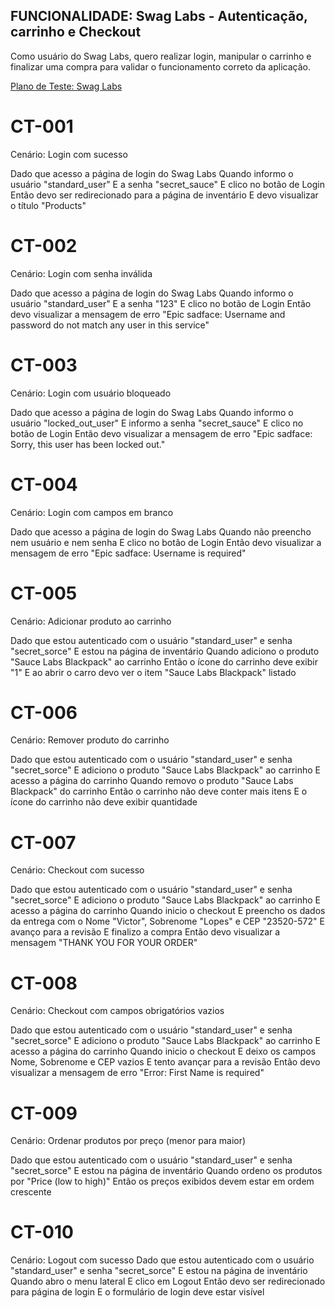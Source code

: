 ## FUNCIONALIDADE: Swag Labs - Autenticação, carrinho e Checkout

Como usuário do Swag Labs, quero realizar login, manipular o carrinho e finalizar uma compra para
validar o funcionamento correto da aplicação.

[Plano de Teste: Swag Labs](https://docs.google.com/spreadsheets/d/1sR9aDBWShZhyX3YnE_k4vTwE2Uq9PJSB7HLsQuKWdNk/edit?usp=sharing)

# CT-001

Cenário: Login com sucesso

Dado que acesso a página de login do Swag Labs
Quando informo o usuário "standard_user"
E a senha "secret_sauce"
E clico no botão de Login
Então devo ser redirecionado para a página de inventário
E devo visualizar o título "Products"

# CT-002

Cenário: Login com senha inválida

Dado que acesso a página de login do Swag Labs
Quando informo o usuário "standard_user"
E a senha "123"
E clico no botão de Login
Então devo visualizar a mensagem de erro "Epic sadface: Username and password do not match any user in this service"

# CT-003

Cenário: Login com usuário bloqueado

Dado que acesso a página de login do Swag Labs
Quando informo o usuário "locked_out_user"
E informo a senha "secret_sauce"
E clico no botão de Login
Então devo visualizar a mensagem de erro "Epic sadface: Sorry, this user has been locked out."

# CT-004

Cenário: Login com campos em branco

Dado que acesso a página de login do Swag Labs
Quando não preencho nem usuário e nem senha
E clico no botão de Login
Então devo visualizar a mensagem de erro "Epic sadface: Username is required"

# CT-005

Cenário: Adicionar produto ao carrinho

Dado que estou autenticado com o usuário "standard_user" e senha "secret_sorce"
E estou na página de inventário
Quando adiciono o produto "Sauce Labs Blackpack" ao carrinho
Então o ícone do carrinho deve exibir "1"
E ao abrir o carro devo ver o item "Sauce Labs Blackpack" listado

# CT-006

Cenário: Remover produto do carrinho

Dado que estou autenticado com o usuário "standard_user" e senha "secret_sorce"
E adiciono o produto "Sauce Labs Blackpack" ao carrinho
E acesso a página do carrinho
Quando removo o produto "Sauce Labs Blackpack" do carrinho
Então o carrinho não deve conter mais itens
E o ícone do carrinho não deve exibir quantidade

# CT-007

Cenário: Checkout com sucesso

Dado que estou autenticado com o usuário "standard_user" e senha "secret_sorce"
E adiciono o produto "Sauce Labs Blackpack" ao carrinho
E acesso a página do carrinho
Quando inicio o checkout
E preencho os dados da entrega com o Nome "Victor", Sobrenome "Lopes" e CEP "23520-572"
E avanço para a revisão
E finalizo a compra
Então devo visualizar a mensagem "THANK YOU FOR YOUR ORDER"

# CT-008

Cenário: Checkout com campos obrigatórios vazios

Dado que estou autenticado com o usuário "standard_user" e senha "secret_sorce"
E adiciono o produto "Sauce Labs Blackpack" ao carrinho
E acesso a página do carrinho
Quando inicio o checkout
E deixo os campos Nome, Sobrenome e CEP vazios
E tento avançar para a revisão
Então devo visualizar a mensagem de erro "Error: First Name is required"

# CT-009

Cenário: Ordenar produtos por preço (menor para maior)

Dado que estou autenticado com o usuário "standard_user" e senha "secret_sorce"
E estou na página de inventário
Quando ordeno os produtos por "Price (low to high)"
Então os preços exibidos devem estar em ordem crescente

# CT-010

Cenário: Logout com sucesso
Dado que estou autenticado com o usuário "standard_user" e senha "secret_sorce"
E estou na página de inventário
Quando abro o menu lateral
E clico em Logout
Então devo ser redirecionado para página de login
E o formulário de login deve estar visível
